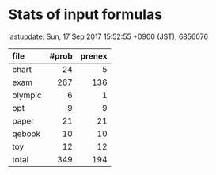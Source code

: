 # Stats of input formulas

lastupdate: Sun, 17 Sep 2017 15:52:55 +0900 (JST), 6856076

|file| #prob | prenex |
|:--|--:|--:|
| chart |  24  |  5  |
| exam |  267  |  136  |
| olympic |  6  |  1  |
| opt |  9 | 9 |
| paper | 21 | 21 |
| qebook | 10 | 10 |
| toy | 12 | 12 |
|total | 349 | 194 |
